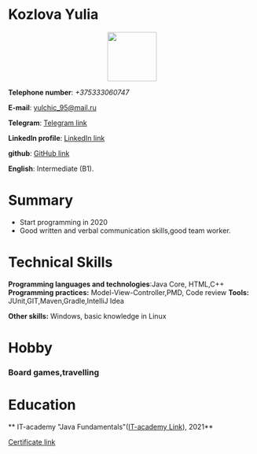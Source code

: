 
# Kozlova Yulia

<div id="header" align="center">
  <img src="https://media.giphy.com/media/smGCEo5zsAXtK4bqAT/giphy.gif" width="100"/>
</div>

**Telephone number**: _+375333060747_

**E-mail**: [yulchic_95@mail.ru](yulchic_95@mail.ru)

**Telegram**: [Telegram link](https://t.me/KozlovaYulia95)

**LinkedIn profile**: [LinkedIn link](https://www.linkedin.com/in/kozlova-yulia-651253163/)

**github**: [GitHub link ]( https://github.com/Yulia778)

**English**: Intermediate (B1).



# Summary

* Start programming in 2020
* Good written and verbal communication skills,good team worker.


# Technical Skills

**Programming languages and technologies**:Java Core, HTML,C++
**Programming practices:** Model-View-Controller,PMD, Code review
**Tools:** JUnit,GIT,Maven,Gradle,IntelliJ Idea

**Other skills:** Windows, basic knowledge in Linux



# Hobby

### Board games,travelling


# Education

** IT-academy "Java Fundamentals"([IT-academy Link](https://www.it-academy.by/)), 2021** 

[Certificate link](https://www.linkedin.com/in/kozlova-yulia-651253163/detail/treasury/position:1835001034/?entityUrn=urn%3Ali%3Afsd_profileTreasuryMedia%3A(ACoAACcDdN0BcYCwB986G7P6iNdCOlvs0Yhqn44%2C1635468279134)&section=position%3A1835001034&treasuryCount=1)


